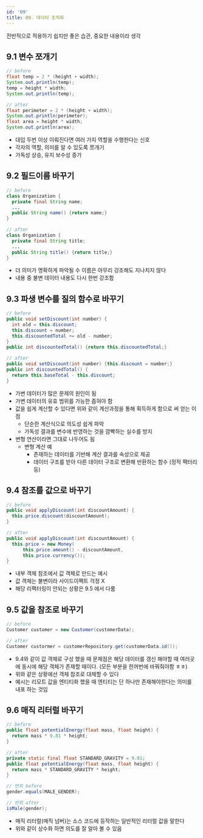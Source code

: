 ```yaml
---
id: '09'
title: 09. 데이터 조직화
---
```


전반적으로 적용하기 쉽지만 좋은 습관, 중요한 내용이라 생각

## 9.1 변수 쪼개기

```java
// before
float temp = 2 * (height + width);
System.out.println(temp);
temp = height * width;
System.out.println(temp);

// after
float perimeter = 2 * (height + width);
System.out.println(perimeter);
float area = height * width;
System.out.println(area);
```

- 대입 두번 이상 이뤄진다면 여러 가지 역할을 수행한다는 신호
- 각자의 역할, 의미를 알 수 있도록 쪼개기
- 가독성 상승, 유지 보수성 증가

## 9.2 필드이름 바꾸기

```java
// before
class Organization {
  private final String name;
  ...
  public String name() {return name;}
}

// after
class Organization {
  private final String title;
  ...
  public String title() {return title;}
}
```

- 더 의미가 명확하게 파악될 수 이름은 아무리 강조해도 지나치지 않다
- 내용 중 불변 데이터 내용도 다시 한번 강조함

## 9.3 파생 변수를 질의 함수로 바꾸기

```java
// before
public void setDiscount(int number) {
  int old = this.discount;
  this.discount = number;
  this.discountedTotal += old - number;
}
public int discountedTotal() {return this.discountedTotal;}

// after
public void setDiscount(int number) {this.discount = number;}
public int discountedTotal() {
  return this.baseTotal - this.discount;
}
```

- 가변 데이터가 많은 문제의 원인이 됨
- 가변 데이터의 유효 범위를 가능한 좁혀야 함
- 값을 쉽게 계산할 수 있다면 위와 같이 계산과정을 통해 획득하게 함으로 써 얻는 이점
  - 단순한 계산식으로 의도성 쉽게 파악
  - 가독성 결과를 변수에 반영하는 것을 깜빡하는 실수를 방지
- 변형 연산이라면 그대로 나두어도 됨
  - 변형 계산 예
    - 존재하는 데이터를 기반해 계산 결과를 속성으로 제공
    - 데이터 구조를 받아 다른 데이터 구조로 변환해 반환하는 함수 (정적 팩터리 등)

## 9.4 참조를 값으로 바꾸기

```java
// before
public void applyDiscount(int discountAmount) {
  this.price.discount(discountAmount);
}

// after
public void applyDiscount(int discountAmount) {
  this.price = new Money(
      this.price.amount() - discountAmount,
      this.price.currency());
}
```

- 내부 객체 참조에서 값 객체로 만드는 예시
- 값 객체는 불변이라 사이드이펙트 걱정 X
- 해당 리팩터링이 안되는 상황은 9.5 에서 다룸

## 9.5 값을 참조로 바꾸기

```java
// before
Customer customer = new Customer(customerData);

// after
Customer custormer = customerRepository.get(customerData.id());
```

- 9.4와 같이 값 객체로 구성 했을 때 문제점은 해당 데이터를 갱신 해야할 때 여러곳에 동시에 해당 객체가 존재할 때이다. (모든 부분을 한꺼번에 바꿔줘야함 ㅎㅎ)
- 위와 같은 상황에선 객체 참조로 대체할 수 있다
- 예시는 리모트 값을 엔티티화 했을 때 엔티티는 단 하나만 존재해야한다는 의미를 내포 하는 것임

## 9.6 매직 리터럴 바꾸기

```java
// before
public float potentialEnergy(float mass, float height) {
  return mass * 9.81 * height;
}

// after
private static final float STANDARD_GRAVITY = 9.81;
public float potentialEnergy(float mass, float height) {
  return mass * STANDARD_GRAVITY * height;
}

// 번외 before
gender.equals(MALE_GENDER);

// 번외 after
isMale(gender);
```

- 매직 리터럴(매직 넘버)는 소스 코드에 등작하는 일반적인 리터럴 값을 말한다
- 위와 같이 상수화 하면 의도를 잘 알아 볼 수 있음

